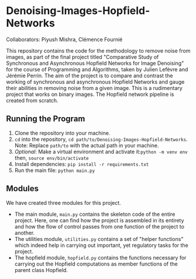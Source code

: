 # Denoising-Images-Hopfield-Networks
Collaborators: Piyush Mishra, Clémence Fournié

This repository contains the code for the methodology to remove noise from images, as part of the final project titled "Comparative Study of Synchronous and Asynchronous Hopfield Networks for Image Denoising" for the course of Programming and Algorithms, taken by Julien Lefèvre and Jérémie Perrin. The aim of the project is to compare and contrast the working of synchronous and asynchronous Hopfield Networks and gauge their abilities in removing noise from a given image. This is a rudimentary project that works on binary images. The Hopfield network pipeline is created from scratch.

## Running the Program
1. Clone the repository into your machine.
2. `cd` into the repository, `cd path/to/Denoising-Images-Hopfield-Networks`. Note: Replace `path/to` with the actual path in your machine.
3. *Optional*: Make a virtual environment and activate it:`python -m venv env` then, `source env/bin/activate`
4. Install dependencies: `pip install -r requirements.txt`
5. Run the main file: `python main.py`

## Modules
We have created three modules for this project.
* The main module, `main.py` contains the skeleton code of the entire project. Here, one can find how the project is assembled in its entirety and how the flow of control passes from one function of the project to another.
* The utilities module, `utilities.py` contains a set of "helper functions" which indeed help in carrying out important, yet regulatory tasks for the project.
* The hopfield module, `hopfield.py` contains the functions necessary for carrying out the Hopfield computations as member functions of the parent class Hopfield.

